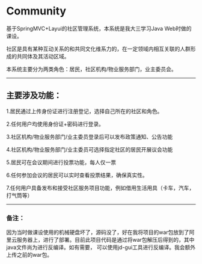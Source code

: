 # Community

基于SpringMVC+Layui的社区管理系统，本系统是我大三学习Java Web时做的课设。

社区是具有某种互动关系的和共同文化维系力的，在一定领域内相互关联的人群形成的共同体及其活动区域。

本系统主要分为两类角色：居民，社区机构/物业服务部门，业主委员会。

---

## 主要涉及功能：

1.居民通过上传身份证进行注册登记，选择自己所在的社区和角色。

2.任何用户均使用身份证+密码进行登录。

3.社区机构/物业服务部门/业主委员登录后可以发布政策通知、公告功能

4.社区机构/物业服务部门/业主委员可选择指定社区的居民开展议会功能

5.居民可在会议期间进行投票功能，每人仅一票

6.任何参加会议的居民可以实时查看投票结果，确保真实性。

7.任何用户具备发布和接受社区服务项目功能，例如借用生活用具（卡车，汽车，打气筒等）


---

### 备注：
因为当时做课设使用的机械硬盘坏了，源码没了，好在我将项目的war包放到了阿里云服务器上，进行了部署。目前此项目代码是通过将war包解压后得到的，其中java文件尚为进行反编译。如有需要，
可以使用jd-gui工具进行反编译。我会额外上传之前的war包。





